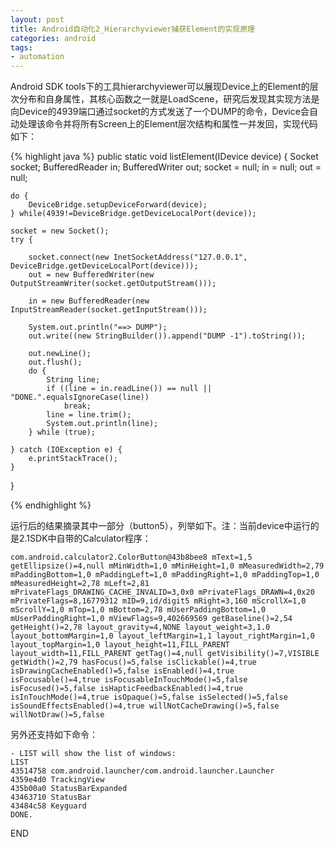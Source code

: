 ```yaml
---
layout: post
title: Android自动化2_Hierarchyviewer捕获Element的实现原理
categories: android
tags: 
- automation
---
```


Android SDK tools下的工具hierarchyviewer可以展现Device上的Element的层次分布和自身属性，其核心函数之一就是LoadScene，研究后发现其实现方法是向Device的4939端口通过socket的方式发送了一个DUMP的命令，Device会自动处理该命令并将所有Screen上的Element层次结构和属性一并发回，实现代码如下：

{% highlight java %}
public static void listElement(IDevice device) {
    Socket socket;
    BufferedReader in;
    BufferedWriter out;
    socket = null;
    in = null;
    out = null;
   
    do {
        DeviceBridge.setupDeviceForward(device);
    } while(4939!=DeviceBridge.getDeviceLocalPort(device));
   
    socket = new Socket();
    try {

        socket.connect(new InetSocketAddress("127.0.0.1", DeviceBridge.getDeviceLocalPort(device)));
        out = new BufferedWriter(new OutputStreamWriter(socket.getOutputStream()));
         
        in = new BufferedReader(new InputStreamReader(socket.getInputStream()));
                   
        System.out.println("==> DUMP");
        out.write((new StringBuilder()).append("DUMP -1").toString());
                   
        out.newLine();
        out.flush();
        do {
            String line;
            if ((line = in.readLine()) == null || "DONE.".equalsIgnoreCase(line))
                break;
            line = line.trim();
            System.out.println(line);
        } while (true);

    } catch (IOException e) {
        e.printStackTrace();
    }
}

{% endhighlight %}

运行后的结果摘录其中一部分（button5），列举如下。注：当前device中运行的是2.1SDK中自带的Calculator程序：

    com.android.calculator2.ColorButton@43b8bee8 mText=1,5 getEllipsize()=4,null mMinWidth=1,0 mMinHeight=1,0 mMeasuredWidth=2,79 mPaddingBottom=1,0 mPaddingLeft=1,0 mPaddingRight=1,0 mPaddingTop=1,0 mMeasuredHeight=2,78 mLeft=2,81 mPrivateFlags_DRAWING_CACHE_INVALID=3,0x0 mPrivateFlags_DRAWN=4,0x20 mPrivateFlags=8,16779312 mID=9,id/digit5 mRight=3,160 mScrollX=1,0 mScrollY=1,0 mTop=1,0 mBottom=2,78 mUserPaddingBottom=1,0 mUserPaddingRight=1,0 mViewFlags=9,402669569 getBaseline()=2,54 getHeight()=2,78 layout_gravity=4,NONE layout_weight=3,1.0 layout_bottomMargin=1,0 layout_leftMargin=1,1 layout_rightMargin=1,0 layout_topMargin=1,0 layout_height=11,FILL_PARENT layout_width=11,FILL_PARENT getTag()=4,null getVisibility()=7,VISIBLE getWidth()=2,79 hasFocus()=5,false isClickable()=4,true isDrawingCacheEnabled()=5,false isEnabled()=4,true isFocusable()=4,true isFocusableInTouchMode()=5,false isFocused()=5,false isHapticFeedbackEnabled()=4,true isInTouchMode()=4,true isOpaque()=5,false isSelected()=5,false isSoundEffectsEnabled()=4,true willNotCacheDrawing()=5,false willNotDraw()=5,false

另外还支持如下命令：

    - LIST will show the list of windows:
    LIST
    43514758 com.android.launcher/com.android.launcher.Launcher
    4359e4d0 TrackingView
    435b00a0 StatusBarExpanded
    43463710 StatusBar
    43484c58 Keyguard
    DONE.

END